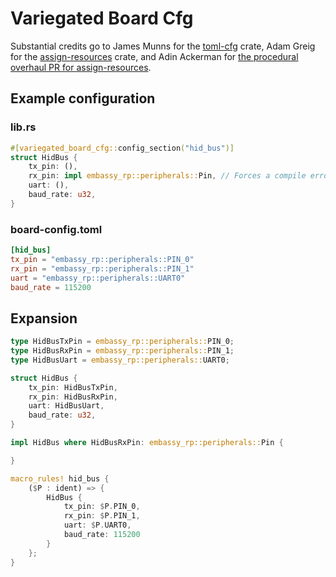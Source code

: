 # Variegated Board Cfg

Substantial credits go to James Munns for the [toml-cfg](https://github.com/jamesmunns/toml-cfg) crate, Adam Greig for the [assign-resources](https://github.com/adamgreig/assign-resources) crate, and Adin Ackerman for [the procedural overhaul PR for assign-resources](https://github.com/adamgreig/assign-resources/pull/11).

## Example configuration

### lib.rs

```rust
#[variegated_board_cfg::config_section("hid_bus")]
struct HidBus {
    tx_pin: (),
    rx_pin: impl embassy_rp::peripherals::Pin, // Forces a compile error if the type of rx_pin doesn't implement Pin
    uart: (),
    baud_rate: u32,
}

```

### board-config.toml

```toml
[hid_bus]
tx_pin = "embassy_rp::peripherals::PIN_0"
rx_pin = "embassy_rp::peripherals::PIN_1"
uart = "embassy_rp::peripherals::UART0"
baud_rate = 115200
```

## Expansion

```rust
type HidBusTxPin = embassy_rp::peripherals::PIN_0;
type HidBusRxPin = embassy_rp::peripherals::PIN_1;
type HidBusUart = embassy_rp::peripherals::UART0;

struct HidBus {
    tx_pin: HidBusTxPin,
    rx_pin: HidBusRxPin,
    uart: HidBusUart,
    baud_rate: u32,
}

impl HidBus where HidBusRxPin: embassy_rp::peripherals::Pin {

}

macro_rules! hid_bus {
    ($P : ident) => {
        HidBus {
            tx_pin: $P.PIN_0,
            rx_pin: $P.PIN_1,
            uart: $P.UART0,
            baud_rate: 115200
        }
    };
}

```